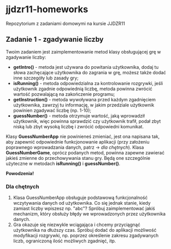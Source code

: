 # jjdzr11-homeworks

Repozytorium z zadaniami domowymi na kursie JJDZR11

## Zadanie 1 - zgadywanie liczby

Twoim zadaniem jest zaimplementowanie metod klasy obsługującej grę w zgadywanie liczby:
- **getIntro()** - metoda jest używana do powitania użytkownika, dodaj tu słowa zachęcające użytkownika do zagrania w grę, możesz także dodać inne szczegóły lub zasady gry;
- **isRunning()** - metoda odpowiedzialna za kontrolowanie rozgrywki, jeśli użytkownik zgadnie odpowiednią liczbę, metoda powinna zwrócić wartość pozwalającą na zakończenie programu;
- **getInstruction()** - metoda wywoływana przed każdym zgadnięciem użytkownika, zawrzyj tu informację, w jakim przedziale użytkownik powinien zgadywać liczbę (np. 1-10);
- **guessNumber()** - metoda otrzymuje wartość, jaką wprowadził użytkownik, więc powinna sprawdzić czy użytkownik trafił, podał zbyt niską lub zbyt wysoką liczbę i zwrócić odpowiedni komunikat.

Klasy **GuessNumberApp** nie powinieneś zmieniać, jest ona napisana tak, aby zapewnić odpowiednie funkcjonowanie aplikacji (przy założeniu poprawnego wprowadzania danych, patrz -> <em>dla chętnych</em>).
Klasa **GuessNumberGame**, oprócz podanych metod, powinna zapewne zawierać jakieś zmienne do przechowywania stanu gry. Będą one szczególnie użyteczne w metodach **isRunning()** i **guessNumber()**.

**Powodzenia!**

### Dla chętnych
1. Klasa GuessNumberApp obsługuje podstawową funkcjonalność wczytywania danych od użytkownika. Co się jednak stanie, kiedy zamiast liczby wpiszesz np. "abc"? Spróbuj zaimplementować jakiś mechanizm, który obsłuży błędy we wprowadzonych przez użytkownika danych.
2. Gra okazuje się niezwykle wciągająca i chcemy przyciągnąć użytkownika na dłuższy czas. Spróbuj dodać do aplikacji możliwość modyfikacji rozgrywki, np. poprzez określenie zakresu zgadywanych liczb, ograniczoną ilość możliwych zgadnięć, itp.

